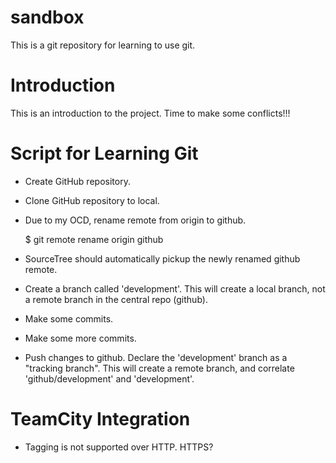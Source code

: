 sandbox
=======
This is a git repository for learning to use git.

Introduction
============
This is an introduction to the project.
Time to make some conflicts!!!

Script for Learning Git
=======================
- Create GitHub repository.
- Clone GitHub repository to local.
- Due to my OCD, rename remote from origin to github.

	$ git remote rename origin github

- SourceTree should automatically pickup the newly renamed github remote.
- Create a branch called 'development'.  This will create a local branch, not a remote branch in the central repo (github).
- Make some commits. 
- Make some more commits.
- Push changes to github.  Declare the 'development' branch as a "tracking branch".  This will create a remote branch, and correlate 'github/development' and 'development'.

TeamCity Integration
====================
- Tagging is not supported over HTTP.  HTTPS?